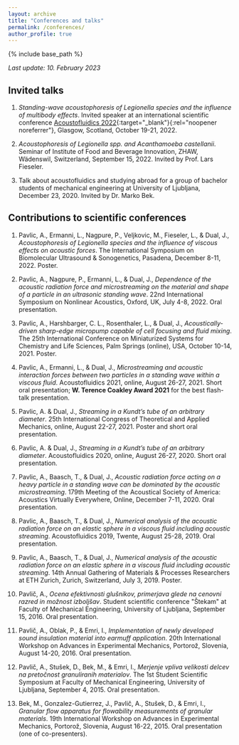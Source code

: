 ```yaml
---
layout: archive
title: "Conferences and talks"
permalink: /conferences/
author_profile: true
---
```


{% include base_path %}


*Last update: 10. February 2023*

## Invited talks

1. *Standing-wave acoustophoresis of Legionella species and the influence of multibody effects*. Invited speaker at an international scientific conference [Acoustofluidics 2022](https://www.acoustofluidics.net){:target="_blank"}{:rel="noopener noreferrer"}, Glasgow, Scotland, October 19-21, 2022.

1. *Acoustophoresis of Legionella spp. and Acanthamoeba castellanii*. Seminar of Institute of Food and Beverage Innovation, ZHAW, Wädenswil, Switzerland, September 15, 2022. Invited by Prof. Lars Fieseler.

1. Talk about acoustofluidics and studying abroad for a group of bachelor students of mechanical engineering at University of Ljubljana, December 23, 2020. Invited by Dr. Marko Bek.


## Contributions to scientific conferences

1. Pavlic, A., Ermanni, L., Nagpure, P., Veljkovic, M., Fieseler, L., & Dual, J., *Acoustophoresis of Legionella species and the influence of viscous effects on acoustic forces*. The International Symposium on Biomolecular Ultrasound & Sonogenetics, Pasadena, December 8-11, 2022. Poster.

1. Pavlic, A., Nagpure, P., Ermanni, L., & Dual, J., *Dependence of the acoustic radiation force and microstreaming on the material and shape of a particle in an ultrasonic standing wave*. 22nd International Symposium on Nonlinear Acoustics, Oxford, UK, July 4-8, 2022. Oral presentation.

1. Pavlic, A., Harshbarger, C. L., Rosenthaler, L., & Dual, J., *Acoustically-driven sharp-edge micropump capable of cell focusing and fluid mixing*. The 25th International Conference on Miniaturized Systems for Chemistry and Life Sciences, Palm Springs (online), USA, October 10-14, 2021. Poster.

1. Pavlic, A., Ermanni, L., & Dual, J., *Microstreaming and acoustic interaction forces between two particles in a standing wave within a viscous fluid*. Acoustofluidics 2021, online, August 26-27, 2021. Short oral presentation; **W. Terence Coakley Award 2021** for the best flash-talk presentation.

1. Pavlic, A. & Dual, J., *Streaming in a Kundt’s tube of an arbitrary diameter*. 25th International Congress of Theoretical and Applied Mechanics, online, August 22-27, 2021. Poster and short oral presentation.

1. Pavlic, A. & Dual, J., *Streaming in a Kundt’s tube of an arbitrary diameter*. Acoustofluidics 2020, online, August 26-27, 2020. Short oral presentation.

1. Pavlic, A., Baasch, T., & Dual, J., *Acoustic radiation force acting on a heavy particle in a standing wave can be dominated by the acoustic microstreaming*. 179th Meeting of the Acoustical Society of America: Acoustics Virtually Everywhere, Online, December 7-11, 2020. Oral presentation.

1. Pavlic, A., Baasch, T., & Dual, J., *Numerical analysis of the acoustic radiation force on an elastic sphere in a viscous fluid including acoustic streaming*. Acoustofluidics 2019, Twente, August 25-28, 2019. Oral presentation.

1. Pavlic, A., Baasch, T., & Dual, J., *Numerical analysis of the acoustic radiation force on an elastic sphere in a viscous fluid including acoustic streaming*. 14th Annual Gathering of Materials & Processes Researchers at ETH Zurich, Zurich, Switzerland, July 3, 2019. Poster.

1. Pavlič, A., *Ocena efektivnosti glušnikov, primerjava glede na cenovni razred in možnost izboljšav*. Student scientific conference "Štekam" at Faculty of Mechanical Engineering, University of Ljubljana, September 15, 2016. Oral presentation.

1. Pavlič, A., Oblak, P., & Emri, I., *Implementation of newly developed sound insulation material into earmuff application*. 20th International Workshop on Advances in Experimental Mechanics, Portorož, Slovenia, August 14-20, 2016. Oral presentation.

1. Pavlič, A., Stušek, D., Bek, M., & Emri, I., *Merjenje vpliva velikosti delcev na pretočnost granuliranih materialov*. The 1st Student Scientific Symposium at Faculty of Mechanical Engineering, University of Ljubljana, September 4, 2015. Oral presentation.

1. Bek, M., Gonzalez-Gutierrez, J., Pavlič, A., Stušek, D., & Emri, I., *Granular flow apparatus for flowability measurements of granular materials*. 19th International Workshop on Advances in Experimental Mechanics, Portorož, Slovenia, August 16-22, 2015. Oral presentation (one of co-presenters).